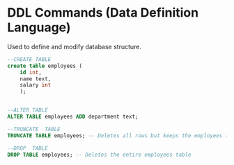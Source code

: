 # DDL Commands (Data Definition Language)

Used to define and modify database structure.


```sql
--CREATE TABLE
create table employees (
    id int,
    name text,
    salary int
    );


--ALTER TABLE
ALTER TABLE employees ADD department text;

--TRUNCATE  TABLE
TRUNCATE TABLE employees; -- Deletes all rows but keeps the employees table

--DROP  TABLE  
DROP TABLE employees; -- Deletes the entire employees table
